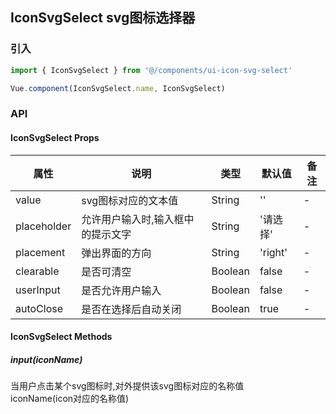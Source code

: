 ## IconSvgSelect svg图标选择器

### 引入

```javascript
import { IconSvgSelect } from '@/components/ui-icon-svg-select'

Vue.component(IconSvgSelect.name, IconSvgSelect)
```

### API

#### IconSvgSelect Props

|属性 | 说明 | 类型 | 默认值 | 备注|
|----|-----|------|------|------|
|value | svg图标对应的文本值 | String | '' | - |
|placeholder | 允许用户输入时,输入框中的提示文字 | String | '请选择' | - |
|placement | 弹出界面的方向 | String | 'right' | - |
|clearable | 是否可清空 | Boolean | false | - |
|userInput | 是否允许用户输入 | Boolean | false | - |
|autoClose | 是否在选择后自动关闭 | Boolean | true | - |

#### IconSvgSelect Methods

##### input(iconName)

当用户点击某个svg图标时,对外提供该svg图标对应的名称值</br>iconName(icon对应的名称值)

